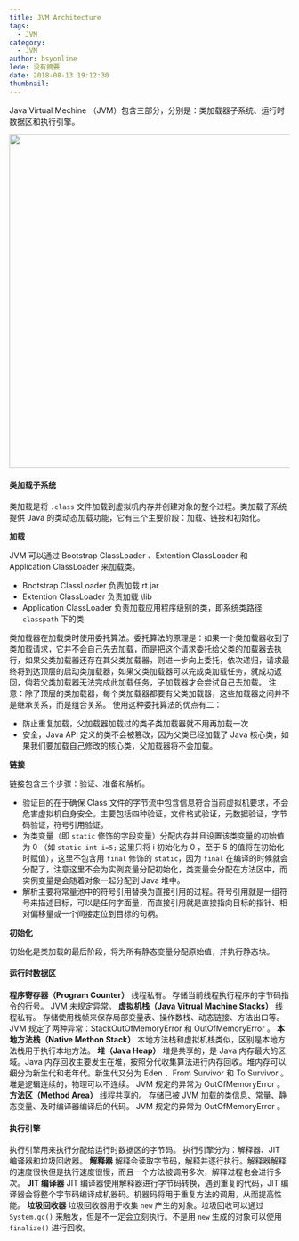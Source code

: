 ```yaml
---
title: JVM Architecture
tags:
  - JVM
category:
  - JVM
author: bsyonline
lede: 没有摘要
date: 2018-08-13 19:12:30
thumbnail:
---
```



Java Virtual Mechine （JVM）包含三部分，分别是：类加载器子系统、运行时数据区和执行引擎。

<img src="https://linksredirect.com/?pub_id=29254CL26369&source=js&url=http%3A//javainterviewpoint-7ac9.kxcdn.com/wp-content/uploads/2016/01/JVM-Architecture.png" style="width:600px">

#### **类加载子系统**
类加载是将 ```.class``` 文件加载到虚拟机内存并创建对象的整个过程。类加载子系统提供 Java 的类动态加载功能，它有三个主要阶段：加载、链接和初始化。  

**加载**

JVM 可以通过 Bootstrap ClassLoader 、Extention ClassLoader 和 Application ClassLoader 来加载类。
* Bootstrap ClassLoader 负责加载 rt.jar
* Extention ClassLoader 负责加载 \lib 
* Application ClassLoader 负责加载应用程序级别的类，即系统类路径 ```classpath``` 下的类

类加载器在加载类时使用委托算法。委托算法的原理是：如果一个类加载器收到了类加载请求，它并不会自己先去加载，而是把这个请求委托给父类的加载器去执行，如果父类加载器还存在其父类加载器，则进一步向上委托，依次递归，请求最终将到达顶层的启动类加载器，如果父类加载器可以完成类加载任务，就成功返回，倘若父类加载器无法完成此加载任务，子加载器才会尝试自己去加载。
注意：除了顶层的类加载器，每个类加载器都要有父类加载器，这些加载器之间并不是继承关系，而是组合关系。
使用这种委托算法的优点有二：

* 防止重复加载，父加载器加载过的类子类加载器就不用再加载一次
* 安全，Java API 定义的类不会被篡改，因为父类已经加载了 Java 核心类，如果我们要加载自己修改的核心类，父加载器将不会加载。

**链接**

链接包含三个步骤：验证、准备和解析。
* 验证目的在于确保 Class 文件的字节流中包含信息符合当前虚拟机要求，不会危害虚拟机自身安全。主要包括四种验证，文件格式验证，元数据验证，字节码验证，符号引用验证。
* 为类变量（即 ```static``` 修饰的字段变量）分配内存并且设置该类变量的初始值为 0 （如 ```static int i=5;``` 这里只将 i 初始化为 0 ，至于 5 的值将在初始化时赋值），这里不包含用 ```final``` 修饰的 ```static```，因为 ```final``` 在编译的时候就会分配了，注意这里不会为实例变量分配初始化，类变量会分配在方法区中，而实例变量是会随着对象一起分配到 Java 堆中。
* 解析主要将常量池中的符号引用替换为直接引用的过程。符号引用就是一组符号来描述目标，可以是任何字面量，而直接引用就是直接指向目标的指针、相对偏移量或一个间接定位到目标的句柄。

**初始化**

初始化是类加载的最后阶段，将为所有静态变量分配原始值，并执行静态块。

#### **运行时数据区**

**程序寄存器（Program Counter）**
线程私有。
存储当前线程执行程序的字节码指令的行号。
JVM 未规定异常。
**虚拟机栈（Java Vitrual Machine Stacks）**
线程私有。
存储使用栈帧来保存局部变量表、操作数栈、动态链接、方法出口等。
JVM 规定了两种异常：StackOutOfMemoryError 和 OutOfMemoryError 。
**本地方法栈（Native Methon Stack）**
本地方法栈和虚拟机栈类似，区别是本地方法栈用于执行本地方法。
**堆（Java Heap）**
堆是共享的，是 Java 内存最大的区域。Java 内存回收主要发生在堆，按照分代收集算法进行内存回收。堆内存可以细分为新生代和老年代。新生代又分为 Eden 、From Survivor 和 To Survivor 。堆是逻辑连续的，物理可以不连续。
JVM 规定的异常为 OutOfMemoryError 。
**方法区（Method Area）**
线程共享的。
存储已被 JVM 加载的类信息、常量、静态变量、及时编译器编译后的代码。
JVM 规定的异常为 OutOfMemoryError 。


#### **执行引擎**
执行引擎用来执行分配给运行时数据区的字节码。
执行引擎分为：解释器、JIT 编译器和垃圾回收器。
**解释器**
解释会读取字节码，解释并逐行执行。解释器解释的速度很快但是执行速度很慢，而且一个方法被调用多次，解释过程也会进行多次。
**JIT 编译器**
JIT 编译器使用解释器进行字节码转换，遇到重复的代码，JIT 编译器会将整个字节码编译成机器码。机器码将用于重复方法的调用，从而提高性能。
**垃圾回收器**
垃圾回收器用于收集 ```new``` 产生的对象。垃圾回收可以通过 ```System.gc()``` 来触发，但是不一定会立刻执行。不是用 ```new``` 生成的对象可以使用 ```finalize()``` 进行回收。



